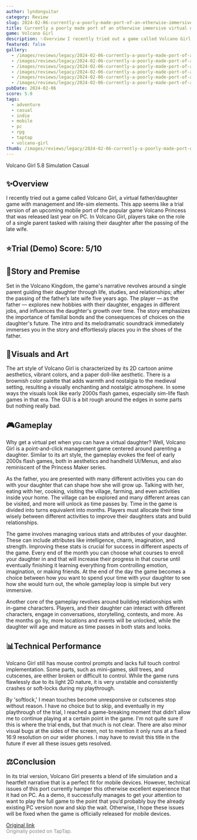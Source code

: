 ```yaml
---
author: lyndonguitar
category: Review
slug: 2024-02-06-currently-a-poorly-made-port-of-an-otherwise-immersive-virtual-daughter-sim-review-vol
title: Currently a poorly made port of an otherwise immersive virtual daughter sim | Review - Volcano Girl
game: Volcano Girl
description: ✨Overview I recently tried out a game called Volcano Girl, a virtual father/daughter game with management and life-sim elements. This app seems like a trial version of an upcoming mobile port of the popular game Volcano Princess that was released last year on PC. In Volcano Girl, players take on the role of a single parent tasked with raising their daughter after the passing of the late wife.
featured: false
gallery:
  - /images/reviews/legacy/2024-02-06-currently-a-poorly-made-port-of-an-otherwise-immersive-virtual-daughter-sim--review---vol-0.avif
  - /images/reviews/legacy/2024-02-06-currently-a-poorly-made-port-of-an-otherwise-immersive-virtual-daughter-sim--review---vol-1.avif
  - /images/reviews/legacy/2024-02-06-currently-a-poorly-made-port-of-an-otherwise-immersive-virtual-daughter-sim--review---vol-2.avif
  - /images/reviews/legacy/2024-02-06-currently-a-poorly-made-port-of-an-otherwise-immersive-virtual-daughter-sim--review---vol-3.avif
  - /images/reviews/legacy/2024-02-06-currently-a-poorly-made-port-of-an-otherwise-immersive-virtual-daughter-sim--review---vol-4.avif
  - /images/reviews/legacy/2024-02-06-currently-a-poorly-made-port-of-an-otherwise-immersive-virtual-daughter-sim--review---vol-5.avif
pubDate: 2024-02-06
score: 5.0
tags:
  - adventure
  - casual
  - indie
  - mobile
  - pc
  - rpg
  - taptap
  - volcano-girl
thumb: /images/reviews/legacy/2024-02-06-currently-a-poorly-made-port-of-an-otherwise-immersive-virtual-daughter-sim--review---vol-0.avif
---
```


Volcano Girl
5.8
Simulation
Casual


## ✨Overview
I recently tried out a game called Volcano Girl, a virtual father/daughter game with management and life-sim elements. This app seems like a trial version of an upcoming mobile port of the popular game Volcano Princess that was released last year on PC. In Volcano Girl, players take on the role of a single parent tasked with raising their daughter after the passing of the late wife.


## ⭐️Trial (Demo) Score: 5/10


## 📖Story and Premise
Set in the Volcano Kingdom, the game's narrative revolves around a single parent guiding their daughter through life, studies, and relationships; after the passing of the father’s late wife five years ago. The player — as the father — explores new hobbies with their daughter, engages in different jobs, and influences the daughter's growth over time. The story emphasizes the importance of familial bonds and the consequences of choices on the daughter's future. The intro and its melodramatic soundtrack immediately immerses you in the story and effortlessly places you in the shoes of the father.


## 🎨Visuals and Art
The art style of Volcano Girl is characterized by its 2D cartoon anime aesthetics, vibrant colors, and a paper doll-like aesthetic. There is a brownish color palette that adds warmth and nostalgia to the medieval setting, resulting a visually enchanting and nostalgic atmosphere. In some ways the visuals look like early 2000s flash games, especially sim-life flash games in that era. The GUI is a bit rough around the edges in some parts but nothing really bad.


## 🎮Gameplay
Why get a virtual pet when you can have a virtual daughter? Well, Volcano Girl is a point-and-click management game centered around parenting a daughter. Similar to its art style, the gameplay evokes the feel of early 2000s flash games, both in aesthetics and handheld UI/Menus, and also reminiscent of the Princess Maker series.

As the father, you are presented with many different activities you can do with your daughter that can shape how she will grow up. Talking with her, eating with her, cooking, visiting the village, farming, and even activities inside your home. The village can be explored and many different areas can be visited, and more will unlock as time passes by. Time in the game is divided into turns equivalent into months. Players must allocate their time wisely between different activities to improve their daughters stats and build relationships. 

The game involves managing various stats and attributes of your daughter. These can include attributes like intelligence, charm, imagination, and strength. Improving these stats is crucial for success in different aspects of the game. Every end of the month you can choose what courses to enroll your daughter in and that will increase their progress in that course until eventually finishing it learning everything from controlling emotion, imagination, or making friends. At the end of the day the game becomes a choice between how you want to spend your time with your daughter to see how she would turn out, the whole gameplay loop is simple but very immersive.

Another core of the gameplay revolves around building relationships with in-game characters. Players, and their daughter can interact with different characters, engage in conversations, storytelling, contests, and more.  As the months go by, more locations and events will be unlocked, while the daughter will age and mature as time passes in both stats and looks.


## 📊Technical Performance
Volcano Girl still has mouse control prompts and lacks full touch control implementation. Some parts, such as mini-games, skill trees, and cutscenes, are either broken or difficult to control. While the game runs flawlessly due to its light 2D nature, it is very unstable and consistently crashes or soft-locks during my playthrough.

By 'softlock,' I mean touches become unresponsive or cutscenes stop without reason. I have no choice but to skip, and eventually in my playthrough of the trial, I reached a game-breaking moment that didn’t allow me to continue playing at a certain point in the game. I'm not quite sure if this is where the trial ends, but that much is not clear. There are also minor visual bugs at the sides of the screen, not to mention it only runs at a fixed 16:9 resolution on our wider phones.  I may have to revisit this title in the future if ever all these issues gets resolved.


## ⚖️Conclusion
In its trial version, Volcano Girl presents a blend of life simulation and a heartfelt narrative that is a perfect fit for mobile devices. However, technical issues of this port currently hamper this otherwise excellent experience that it had on PC. As a demo, it successfully manages to get your attention to want to play the full game to the point that you’d probably buy the already existing PC version now and skip the wait. Otherwise, I hope these issues will be fixed when the game is officially released for mobile devices.

[Original link](https://www.taptap.io/post/6966976)<br><span style="font-size: 0.95em; color: #888;">Originally posted on TapTap.</span>